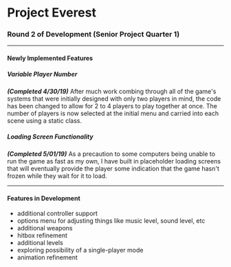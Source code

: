 # Project Everest

### Round 2 of Development (Senior Project Quarter 1)
___
#### Newly Implemented Features
##### Variable Player Number
***(Completed 4/30/19)***
After much work combing through all of the game's systems that were initially designed with only two players in mind, the code has been changed to allow for 2 to 4 players to play together at once. The number of players is now selected at the initial menu and carried into each scene using a static class.

##### Loading Screen Functionality
***(Completed 5/01/19)***
As a precaution to some computers being unable to run the game as fast as my own, I have built in placeholder loading screens that will eventually provide the player some indication that the game hasn't frozen while they wait for it to load.

___
#### Features in Development
- additional controller support
- options menu for adjusting things like music level, sound level, etc
- additional weapons
- hitbox refinement
- additional levels
- exploring possibility of a single-player mode
- animation refinement
